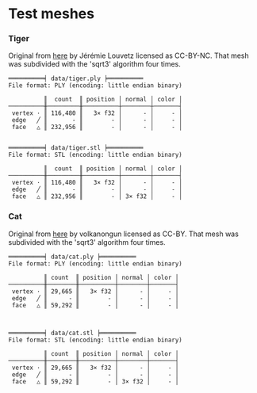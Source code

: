 Test meshes
===========

### Tiger

Original from [here](https://sketchfab.com/3d-models/sumatran-tiger-95c4008c4c764c078f679d4c320e7b18) by Jérémie Louvetz licensed as CC-BY-NC.
That mesh was subdivided with the 'sqrt3' algorithm four times.

```
══════════╡ data/tiger.ply ╞══════════
File format: PLY (encoding: little endian binary)

          ║  count  ║ position │ normal │ color │
──────────╫─────────╫──────────┼────────┼───────┤
 vertex · ║ 116,480 ║   3× f32 │      - │     - │
 edge   ╱ ║       - ║        - │      - │     - │
 face   △ ║ 232,956 ║        - │      - │     - │


══════════╡ data/tiger.stl ╞══════════
File format: STL (encoding: little endian binary)

          ║  count  ║ position │ normal │ color │
──────────╫─────────╫──────────┼────────┼───────┤
 vertex · ║ 116,480 ║   3× f32 │      - │     - │
 edge   ╱ ║       - ║        - │      - │     - │
 face   △ ║ 232,956 ║        - │ 3× f32 │     - │
```


### Cat

Original from [here](https://sketchfab.com/3d-models/low-poly-cat-1e7143dfafd04ff4891efcb06949a0b4) by volkanongun licensed as CC-BY.
That mesh was subdivided with the 'sqrt3' algorithm four times.

```
══════════╡ data/cat.ply ╞══════════
File format: PLY (encoding: little endian binary)

          ║ count  ║ position │ normal │ color │
──────────╫────────╫──────────┼────────┼───────┤
 vertex · ║ 29,665 ║   3× f32 │      - │     - │
 edge   ╱ ║      - ║        - │      - │     - │
 face   △ ║ 59,292 ║        - │      - │     - │



══════════╡ data/cat.stl ╞══════════
File format: STL (encoding: little endian binary)

          ║ count  ║ position │ normal │ color │
──────────╫────────╫──────────┼────────┼───────┤
 vertex · ║ 29,665 ║   3× f32 │      - │     - │
 edge   ╱ ║      - ║        - │      - │     - │
 face   △ ║ 59,292 ║        - │ 3× f32 │     - │
```

